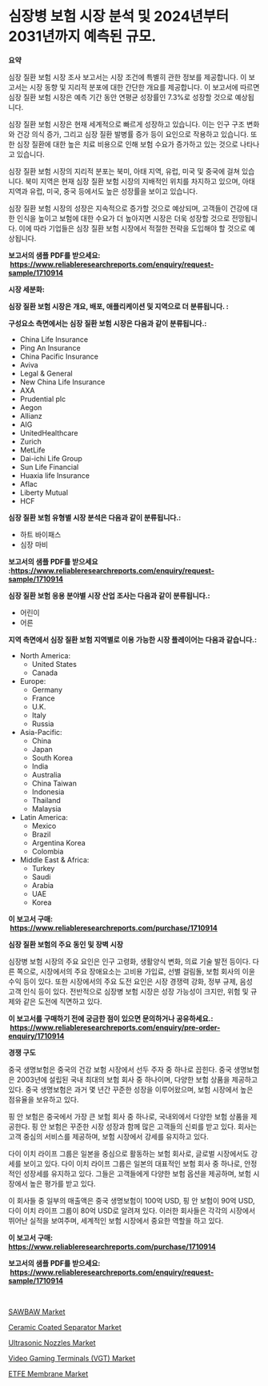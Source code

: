 <p><h1>심장병 보험 시장 분석 및 2024년부터 2031년까지 예측된 규모.</h1></p><p><strong>요약</strong></p>
<p><p>심장 질환 보험 시장 조사 보고서는 시장 조건에 특별히 관한 정보를 제공합니다. 이 보고서는 시장 동향 및 지리적 분포에 대한 간단한 개요를 제공합니다. 이 보고서에 따르면 심장 질환 보험 시장은 예측 기간 동안 연평균 성장률인 7.3%로 성장할 것으로 예상됩니다.</p><p>심장 질환 보험 시장은 현재 세계적으로 빠르게 성장하고 있습니다. 이는 인구 구조 변화와 건강 의식 증가, 그리고 심장 질환 발병률 증가 등이 요인으로 작용하고 있습니다. 또한 심장 질환에 대한 높은 치료 비용으로 인해 보험 수요가 증가하고 있는 것으로 나타나고 있습니다.</p><p>심장 질환 보험 시장의 지리적 분포는 북미, 아태 지역, 유럽, 미국 및 중국에 걸쳐 있습니다. 북미 지역은 현재 심장 질환 보험 시장의 지배적인 위치를 차지하고 있으며, 아태 지역과 유럽, 미국, 중국 등에서도 높은 성장률을 보이고 있습니다.</p><p>심장 질환 보험 시장의 성장은 지속적으로 증가할 것으로 예상되며, 고객들이 건강에 대한 인식을 높이고 보험에 대한 수요가 더 높아지면 시장은 더욱 성장할 것으로 전망됩니다. 이에 따라 기업들은 심장 질환 보험 시장에서 적절한 전략을 도입해야 할 것으로 예상됩니다.</p></p>
<p><strong>보고서의 샘플 PDF를 받으세요: &nbsp;<a href="https://www.reliableresearchreports.com/enquiry/request-sample/1710914">https://www.reliableresearchreports.com/enquiry/request-sample/1710914</a></strong></p>
<p><strong>시장 세분화:</strong></p>
<p><strong> 심장 질환 보험 시장은 개요, 배포, 애플리케이션 및 지역으로 더 분류됩니다. :</strong></p>
<p><strong>구성요소 측면에서는 심장 질환 보험 시장은 다음과 같이 분류됩니다.:</strong></p>
<p><ul><li>China Life Insurance</li><li>Ping An Insurance</li><li>China Pacific Insurance</li><li>Aviva</li><li>Legal & General</li><li>New China Life Insurance</li><li>AXA</li><li>Prudential plc</li><li>Aegon</li><li>Allianz</li><li>AIG</li><li>UnitedHealthcare</li><li>Zurich</li><li>MetLife</li><li>Dai-ichi Life Group</li><li>Sun Life Financial</li><li>Huaxia life Insurance</li><li>Aflac</li><li>Liberty Mutual</li><li>HCF</li></ul></p>
<p><strong> 심장 질환 보험 유형별 시장 분석은 다음과 같이 분류됩니다.:</strong></p>
<p><ul><li>하트 바이패스</li><li>심장 마비</li></ul></p>
<p><strong>보고서의 샘플 PDF를 받으세요 :<a href="https://www.reliableresearchreports.com/enquiry/request-sample/1710914">https://www.reliableresearchreports.com/enquiry/request-sample/1710914</a></strong></p>
<p><strong> 심장 질환 보험 응용 분야별 시장 산업 조사는 다음과 같이 분류됩니다.:</strong></p>
<p><ul><li>어린이</li><li>어른</li></ul></p>
<p><strong>지역 측면에서 심장 질환 보험 지역별로 이용 가능한 시장 플레이어는 다음과 같습니다.:</strong></p>
<p><ul>
    <li>
        North America:
        <ul>
            <li>United States</li>
            <li>Canada</li>
        </ul>
    </li>
    <li>
        Europe:
        <ul>
            <li>Germany</li>
            <li>France</li>
            <li>U.K.</li>
            <li>Italy</li>
            <li>Russia</li>
        </ul>
    </li>
    <li>
        Asia-Pacific:
        <ul>
            <li>China</li>
            <li>Japan</li>
            <li>South Korea</li>
            <li>India</li>
            <li>Australia</li>
            <li>China Taiwan</li>
            <li>Indonesia</li>
            <li>Thailand</li>
            <li>Malaysia</li>
        </ul>
    </li>
    <li>
        Latin America:
        <ul>
            <li>Mexico</li>
            <li>Brazil</li>
            <li>Argentina Korea</li>
            <li>Colombia</li>
        </ul>
    </li>
    <li>
        Middle East & Africa:
        <ul>
            <li>Turkey</li>
            <li>Saudi</li>
            <li>Arabia</li>
            <li>UAE</li>
            <li>Korea</li>
        </ul>
    </li>
    </ul></p>
<p><strong>이 보고서 구매: &nbsp;<a href="https://www.reliableresearchreports.com/purchase/1710914">https://www.reliableresearchreports.com/purchase/1710914</a></strong></p>
<p><strong>심장 질환 보험의 주요 동인 및 장벽 시장</strong></p>
<p><p>심장병 보험 시장의 주요 요인은 인구 고령화, 생활양식 변화, 의료 기술 발전 등이다. 다른 쪽으로, 시장에서의 주요 장애요소는 고비용 가입료, 선별 걸림돌, 보험 회사의 이윤 수익 등이 있다. 또한 시장에서의 주요 도전 요인은 시장 경쟁력 강화, 정부 규제, 음성 고객 인식 등이 있다. 전반적으로 심장병 보험 시장은 성장 가능성이 크지만, 위험 및 규제와 같은 도전에 직면하고 있다.</p></p>
<p><strong>이 보고서를 구매하기 전에 궁금한 점이 있으면 문의하거나 공유하세요.: &nbsp;<a href="https://www.reliableresearchreports.com/enquiry/pre-order-enquiry/1710914">https://www.reliableresearchreports.com/enquiry/pre-order-enquiry/1710914</a></strong></p>
<p><strong>경쟁 구도</strong></p>
<p><p>중국 생명보험은 중국의 건강 보험 시장에서 선두 주자 중 하나로 꼽힌다. 중국 생명보험은 2003년에 설립된 국내 최대의 보험 회사 중 하나이며, 다양한 보험 상품을 제공하고 있다. 중국 생명보험은 과거 몇 년간 꾸준한 성장을 이루어왔으며, 보험 시장에서 높은 점유율을 보유하고 있다.</p><p>핑 안 보험은 중국에서 가장 큰 보험 회사 중 하나로, 국내외에서 다양한 보험 상품을 제공한다. 핑 안 보험은 꾸준한 시장 성장과 함께 많은 고객들의 신뢰를 받고 있다. 회사는 고객 중심의 서비스를 제공하며, 보험 시장에서 강세를 유지하고 있다.</p><p>다이 이치 라이프 그룹은 일본을 중심으로 활동하는 보험 회사로, 글로벌 시장에서도 강세를 보이고 있다. 다이 이치 라이프 그룹은 일본의 대표적인 보험 회사 중 하나로, 안정적인 성장세를 유지하고 있다. 그들은 고객들에게 다양한 보험 옵션을 제공하며, 보험 시장에서 높은 평가를 받고 있다.</p><p>이 회사들 중 일부의 매출액은 중국 생명보험이 100억 USD, 핑 안 보험이 90억 USD, 다이 이치 라이프 그룹이 80억 USD로 알려져 있다. 이러한 회사들은 각각의 시장에서 뛰어난 실적을 보여주며, 세계적인 보험 시장에서 중요한 역할을 하고 있다.</p></p>
<p><strong>이 보고서 구매: &nbsp; <a href="https://www.reliableresearchreports.com/purchase/1710914">https://www.reliableresearchreports.com/purchase/1710914</a></strong></p>
<p><strong>보고서의 샘플 PDF를 받으세요: &nbsp;<a href="https://www.reliableresearchreports.com/enquiry/request-sample/1710914">https://www.reliableresearchreports.com/enquiry/request-sample/1710914</a></strong><strong></strong></p>
<p>&nbsp;</p>
<p><p><a href="https://github.com/Glendatilghmankmgz0rbhwpy/Market-Research-Report-List-1/blob/main/sawbaw-market.md">SAWBAW Market</a></p><p><a href="https://view.publitas.com/reportprime-1/ceramic-coated-separator-market-size-and-examines-its-market-scope-with-a-primary-focus-on-growth-opportunities-and-forecasted-trends-spanning-from-2024-to-2031/">Ceramic Coated Separator Market</a></p><p><a href="https://thundering-castanet-c65.notion.site/Global-Ultrasonic-Nozzles-Market-by-Types-Applications-and-Major-Players-with-Regional-Growth-Rat-22b85d892daf472e91267048815cfd19">Ultrasonic Nozzles Market</a></p><p><a href="https://bubble-tree-ea4.notion.site/Video-Gaming-Terminals-VGT-Market-Research-Report-Provides-Critical-Insights-that-can-help-Shape-B-df492054535c454e8109901f56607a1a">Video Gaming Terminals (VGT) Market</a></p><p><a href="https://view.publitas.com/reportprime-1/etfe-membrane-market-with-the-goal-of-estimating-the-market-size-and-future-growth-potential-of-various-market-segments-based-on-component-applications-end-user-and-region/">ETFE Membrane Market</a></p></p>